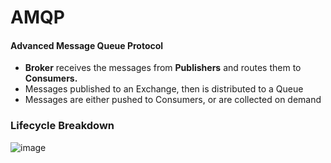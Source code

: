 # AMQP

#### Advanced Message Queue Protocol

- **Broker** receives the messages from **Publishers** and routes them to **Consumers.**
- Messages published to an Exchange, then is distributed to a Queue
- Messages are either pushed to Consumers, or are collected on demand

### Lifecycle Breakdown
  
  ![image](https://www.cloudamqp.com/img/blog/rabbitmq-beginners-updated.png)